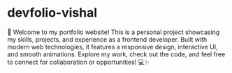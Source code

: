 # devfolio-vishal

🚀 Welcome to my portfolio website! This is a personal project showcasing my skills, projects, and experience as a frontend developer. Built with modern web technologies, it features a responsive design, interactive UI, and smooth animations. Explore my work, check out the code, and feel free to connect for collaboration or opportunities! 💻✨
